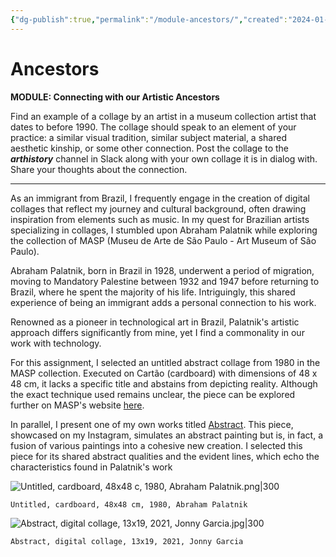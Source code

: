 ```yaml
---
{"dg-publish":true,"permalink":"/module-ancestors/","created":"2024-01-23T17:55:44.000-05:00","updated":"2024-01-23T17:55:44.000-05:00"}
---
```



# Ancestors

**MODULE: Connecting with our Artistic Ancestors**

Find an example of a collage by an artist in a museum collection artist that dates to before 1990. The collage should speak to an element of your practice: a similar visual tradition, similar subject material, a shared aesthetic kinship, or some other connection. Post the collage to the ***arthistory*** channel in Slack along with your own collage it is in dialog with. Share your thoughts about the connection.

---

As an immigrant from Brazil, I frequently engage in the creation of digital collages that reflect my journey and cultural background, often drawing inspiration from elements such as music. In my quest for Brazilian artists specializing in collages, I stumbled upon Abraham Palatnik while exploring the collection of MASP (Museu de Arte de São Paulo - Art Museum of São Paulo).

Abraham Palatnik, born in Brazil in 1928, underwent a period of migration, moving to Mandatory Palestine between 1932 and 1947 before returning to Brazil, where he spent the majority of his life. Intriguingly, this shared experience of being an immigrant adds a personal connection to his work.

Renowned as a pioneer in technological art in Brazil, Palatnik's artistic approach differs significantly from mine, yet I find a commonality in our work with technology.

For this assignment, I selected an untitled abstract collage from 1980 in the MASP collection. Executed on Cartão (cardboard) with dimensions of 48 x 48 cm, it lacks a specific title and abstains from depicting reality. Although the exact technique used remains unclear, the piece can be explored further on MASP's website [here](https://masp.org.br/en/collections/works/untitled-21).

In parallel, I present one of my own works titled [Abstract](https://www.instagram.com/p/CZ7zCiLudmA/). This piece, showcased on my Instagram, simulates an abstract painting but is, in fact, a fusion of various paintings into a cohesive new creation. I selected this piece for its shared abstract qualities and the evident lines, which echo the characteristics found in Palatnik's work

![Untitled, cardboard, 48x48 c, 1980, Abraham Palatnik.png|300](/img/user/MEDIA/Untitled,%20cardboard,%2048x48%20c,%201980,%20Abraham%20Palatnik.png)

```
Untitled, cardboard, 48x48 cm, 1980, Abraham Palatnik
```

![Abstract, digital collage, 13x19, 2021, Jonny Garcia.jpg|300](/img/user/MEDIA/Abstract,%20digital%20collage,%2013x19,%202021,%20Jonny%20Garcia.jpg)

```
Abstract, digital collage, 13x19, 2021, Jonny Garcia
```
